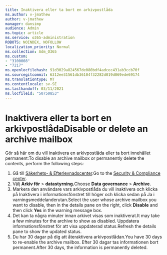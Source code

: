 ```yaml
---
title: Inaktivera eller ta bort en arkivpostlåda
ms.author: v-jmathew
author: v-jmathew
manager: dansimp
audience: Admin
ms.topic: article
ms.service: o365-administration
ROBOTS: NOINDEX, NOFOLLOW
localization_priority: Normal
ms.collection: Adm_O365
ms.custom:
- "3100008"
- "7217"
ms.openlocfilehash: 91d3029a824567de080bdf4adcec431ab3ccb70f
ms.sourcegitcommit: 6312ee31561db36104f32282d019d069ede69174
ms.translationtype: MT
ms.contentlocale: sv-SE
ms.lasthandoff: 03/11/2021
ms.locfileid: "50750853"
---
```

# <a name="disable-or-delete-an-archive-mailbox"></a><span data-ttu-id="ac89e-102">Inaktivera eller ta bort en arkivpostlåda</span><span class="sxs-lookup"><span data-stu-id="ac89e-102">Disable or delete an archive mailbox</span></span>

<span data-ttu-id="ac89e-103">Gör så här om du vill inaktivera en arkivpostlåda eller ta bort innehållet permanent:</span><span class="sxs-lookup"><span data-stu-id="ac89e-103">To disable an archive mailbox or permanently delete the contents, perform the following steps:</span></span>

1. <span data-ttu-id="ac89e-104">Gå till [Säkerhets- & Efterlevnadscenter]( https://go.microsoft.com/fwlink/p/?linkid=2077143).</span><span class="sxs-lookup"><span data-stu-id="ac89e-104">Go to the [Security & Compliance center]( https://go.microsoft.com/fwlink/p/?linkid=2077143).</span></span>
2. <span data-ttu-id="ac89e-105">Välj **Arkiv för**  >  **datastyrning.**</span><span class="sxs-lookup"><span data-stu-id="ac89e-105">Choose **Data governance** > **Archive**.</span></span>
3. <span data-ttu-id="ac89e-106">Markera den användare vars arkivpostlåda du vill inaktivera och klicka  på Inaktivera  i informationsfönstret till höger och klicka sedan på Ja i varningsmeddelanderutan.</span><span class="sxs-lookup"><span data-stu-id="ac89e-106">Select the user whose archive mailbox you want to disable, then in the details pane on the right, click **Disable** and then click **Yes** in the warning message box.</span></span>
4. <span data-ttu-id="ac89e-107">Det kan ta några minuter innan arkivet visas som inaktiverat.</span><span class="sxs-lookup"><span data-stu-id="ac89e-107">It may take a few minutes for the archive to show as disabled.</span></span> <span data-ttu-id="ac89e-108">Uppdatera informationsfönstret för att visa uppdaterad status.</span><span class="sxs-lookup"><span data-stu-id="ac89e-108">Refresh the details pane to show the updated status.</span></span>
5. <span data-ttu-id="ac89e-109">Du har 30 dagar på dig att återaktivera arkivpostlådan.</span><span class="sxs-lookup"><span data-stu-id="ac89e-109">You have 30 days to re-enable the archive mailbox.</span></span> <span data-ttu-id="ac89e-110">Efter 30 dagar tas informationen bort permanent.</span><span class="sxs-lookup"><span data-stu-id="ac89e-110">After 30 days, the information is permanently deleted.</span></span>
